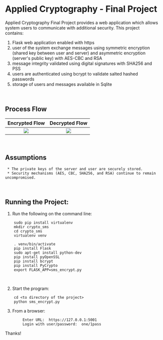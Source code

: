 # Applied Cryptography - Final Project

  Applied Cryptography Final Project provides a web application which allows system users to communicate with additional security.  This project contains:
  1) Flask web application enabled with https
  2) user of the system exchange messages using symmetric encryption (shared key between user and server) and asymmetric encryption (server's public key) with AES-CBC and RSA
  3) message integrity validated using digital signatures with SHA256 and PSS
  4) users are authenticated using bcrypt to validate salted hashed passwords
  5) storage of users and messages available in Sqlite
<BR>


## Process Flow
Encrypted Flow             |  Decrypted Flow
:-------------------------:|:-------------------------:
![](https://raw.githubusercontent.com/ceinfo/AppliedCryptography-FinalProject/master/images/cryptoFinalEncryptFlow.png)<BR>  |  ![](https://raw.githubusercontent.com/ceinfo/AppliedCryptography-FinalProject/master/images/cryptoFinalDecryptFlow.png) 
<BR>


## Assumptions
```
 * The private keys of the server and user are securely stored.
 * Security mechanisms (AES, CBC, SHA256, and RSA) continue to remain uncompromised.
```
<BR>

## Running the Project:
1) Run the following on the command line:
```
	sudo pip install virtualenv
	mkdir crypto_sms
	cd crypto_sms
	virtualenv venv
	
	. venv/bin/activate
	pip install Flask
	sudo apt-get install python-dev	
	pip install pyOpenSSL
	pip install bcrypt
	pip install PyCrypto
	export FLASK_APP=sms_encrypt.py
```
<BR>

2) Start the program:
```
	cd <to directory of the project>
	python sms_encrypt.py
```

3) From a browser:
```
        Enter URL:  https://127.0.0.1:5001
        Login with user/password:  one/1pass
```

Thanks!
